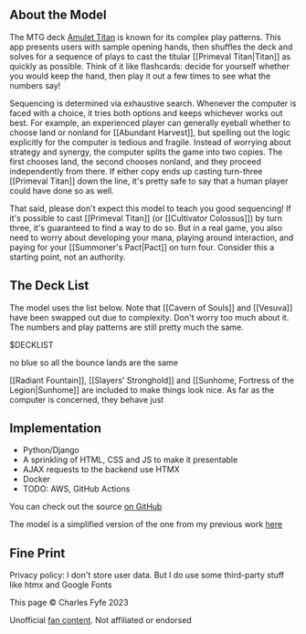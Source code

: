 ## About the Model

The MTG deck [Amulet Titan][mtggoldfish] is known for its complex play patterns. 
This app presents users with sample opening hands, then shuffles the deck and solves for a sequence of plays to cast the titular [[Primeval Titan|Titan]] as quickly as possible. 
Think of it like flashcards: decide for yourself whether you would keep the hand, then play it out a few times to see what the numbers say!

[mtggoldfish]: https://www.mtggoldfish.com/archetype/amulet-titan

Sequencing is determined via exhaustive search.
Whenever the computer is faced with a choice, it tries both options and keeps whichever works out best.
For example, an experienced player can generally eyeball whether to choose land or nonland for [[Abundant Harvest]], but spelling out the logic explicitly for the computer is tedious and fragile.
Instead of worrying about strategy and synergy, the computer splits the game into two copies.
The first chooses land, the second chooses nonland, and they proceed independently from there.
If either copy ends up casting turn-three [[Primeval Titan]] down the line, it's pretty safe to say that a human player could have done so as well.

That said, please don't expect this model to teach you good sequencing!
If it's possible to cast [[Primeval Titan]] (or [[Cultivator Colossus]]) by turn three, it's guaranteed to find a way to do so.
But in a real game, you also need to worry about developing your mana, playing around interaction, and paying for your [[Summoner's Pact|Pact]] on turn four.
Consider this a starting point, not an authority.

## The Deck List

The model uses the list below. 
Note that [[Cavern of Souls]] and [[Vesuva]] have been swapped out due to complexity.
Don't worry too much about it. 
The numbers and play patterns are still pretty much the same.

$DECKLIST





no blue so all the bounce lands are the same


[[Radiant Fountain]], 
[[Slayers' Stronghold]] and [[Sunhome, Fortress of the Legion|Sunhome]] are included to make things look nice.
As far as the computer is concerned, they behave just 


## Implementation

- Python/Django
- A sprinkling of HTML, CSS and JS to make it presentable
- AJAX requests to the backend use HTMX
- Docker
- TODO: AWS, GitHub Actions

You can check out the source [on GitHub][source]

The model is a simplified version of the one from my previous work [here][blog]

[source]: https://github.com/charles-uno/django-amulet
[blog]: https://charles.uno/amulet-simulation

## Fine Print

Privacy policy: I don't store user data. But I do use some third-party stuff like htmx and Google Fonts

This page &copy; Charles Fyfe 2023

Unofficial [fan content][fan_content_policy]. Not affiliated or endorsed

[fan_content_policy]: https://company.wizards.com/en/legal/fancontentpolicy

